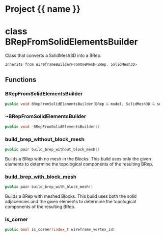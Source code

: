 <script setup>
import {useRoute} from 'vitepress'
const {path} = useRoute()
const tokens = path.split('/')
const words = tokens[2].split('-');
for (let i = 0; i < words.length; i++) {
    words[i] = words[i].charAt(0).toUpperCase() + words[i].slice(1);
    words[i] = words[i].replace('geode', 'Geode')
}
const name = words.join('-');
</script>
# Project {{ name }}

# class BRepFromSolidElementsBuilder


 Class that converts a SolidMesh3D into a BRep.



```cpp
Inherits from WireframeBuilderFromOneMesh<BRep, SolidMesh3D>
```



## Functions

### BRepFromSolidElementsBuilder

```cpp
public void BRepFromSolidElementsBuilder(BRep & model, SolidMesh3D & solid, Span corner_vertices, Span line_edges, Span surface_facets)
```


### ~BRepFromSolidElementsBuilder

```cpp
public void ~BRepFromSolidElementsBuilder()
```


### build_brep_without_block_mesh

```cpp
public pair build_brep_without_block_mesh()
```


 Builds a BRep with no mesh in the Blocks. This build uses only the given elements to determine the topological components of the resulting BRep.

### build_brep_with_block_mesh

```cpp
public pair build_brep_with_block_mesh()
```


 Builds a BRep with meshed Blocks. This build uses both the solid adjacencies and the given elements to determine the topological components of the resulting BRep.

### is_corner

```cpp
public bool is_corner(index_t wireframe_vertex_id)
```




